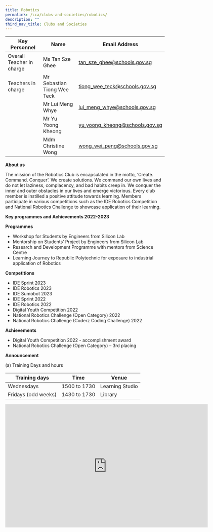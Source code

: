 ```yaml
---
title: Robotics
permalink: /cca/clubs-and-societies/robotics/
description: ""
third_nav_title: Clubs and Societies
---
```

| Key Personnel 	| Name 	| Email Address 	|
|---	|---	|---	|
| Overall Teacher in charge	| Ms Tan Sze Ghee	| [tan_sze_ghee@schools.gov.sg](mailto:tan_sze_ghee@schools.gov.sg)	|
| Teachers in charge	| Mr Sebastian Tiong Wee Teck	| [tiong_wee_teck@schools.gov.sg](mailto:tiong_wee_teck@schools.gov.sg)	|
| 	| Mr Lui Meng Whye	| [lui_meng_whye@schools.gov.sg](mailto:lui_meng_whye@schools.gov.sg)	|
| 	| Mr Yu Yoong Kheong	| [yu_yoong_kheong@schools.gov.sg](mailto:yu_yoong_kheong@schools.gov.sg)	|
| 	| Mdm Christine Wong	| [wong_wei_peng@schools.gov.sg](mailto:wong_wei_peng@schools.gov.sg)	|


**About us**

The mission of the Robotics Club is encapsulated in the motto, ‘Create. Command. Conquer’. We create solutions. We command our own lives and do not let laziness, complacency, and bad habits creep in. We conquer the inner and outer obstacles in our lives and emerge victorious. Every club member is instilled a positive attitude towards learning. Members participate in various competitions such as the IDE Robotics Competition and National Robotics Challenge to showcase application of their learning.

**Key programmes and Achievements 2022-2023**

**Programmes**

* Workshop for Students by Engineers from Silicon Lab
* Mentorship on Students’ Project by Engineers from Silicon Lab 
* Research and Development Programme with mentors from Science Centre
* Learning Journey to Republic Polytechnic for exposure to industrial application of Robotics

**Competitions**

* IDE Sprint 2023
* IDE Robotics 2023
* IDE Sumobot 2023
* IDE Sprint 2022
* IDE Robotics 2022
* Digital Youth Competition 2022
* National Robotics Challenge (Open Category) 2022
* National Robotics Challenge (Coderz Coding Challenge) 2022

**Achievements**

* Digital Youth Competition 2022 - accomplishment award
* National Robotics Challenge (Open Category) – 3rd placing

**Announcement**

(a)	Training Days and hours

|Training days	| Time	| Venue	|
|---	|---	|---	|
| Wednesdays	| 1500 to 1730	| Learning Studio	|
| Fridays (odd weeks)	| 1430 to 1730	| Library	|



<iframe src="https://docs.google.com/presentation/d/e/2PACX-1vTCf8uaOeBkQIZ7kD7pV4W--o_Ay-JBt9i9GHHyYERp6Mu9VAxCT4MsZPfouFlt1g/embed?start=true&amp;loop=true&amp;delayms=3000" frameborder="0" width="640" height="389" allowfullscreen="true"></iframe>